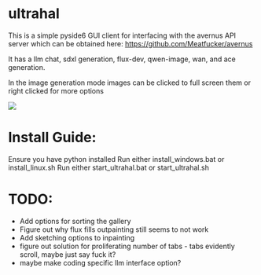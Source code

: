 # ultrahal

This is a simple pyside6 GUI client for interfacing with the avernus API server which can be obtained here: https://github.com/Meatfucker/avernus

It has a llm chat, sdxl generation, flux-dev, qwen-image, wan, and ace generation. 

In the image generation mode images can be clicked to full screen them or right clicked for more options

![](assets/ultrahal.gif)



# Install Guide:
Ensure you have python installed
Run either install_windows.bat or install_linux.sh
Run either start_ultrahal.bat or start_ultrahal.sh

# TODO:

- Add options for sorting the gallery
- Figure out why flux fills outpainting still seems to not work
- Add sketching options to inpainting
- figure out solution for proliferating number of tabs - tabs evidently scroll, maybe just say fuck it?
- maybe make coding specific llm interface option?